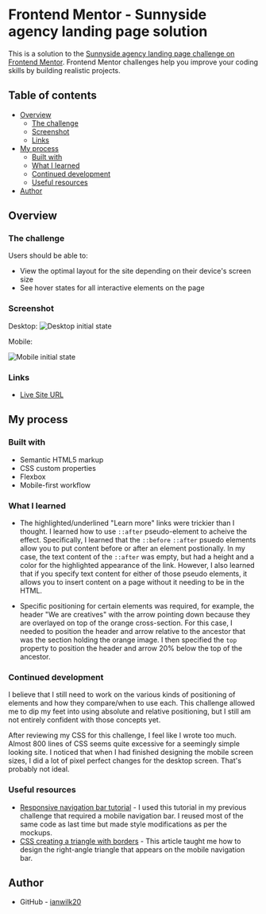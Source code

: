 # Frontend Mentor - Sunnyside agency landing page solution

This is a solution to the [Sunnyside agency landing page challenge on Frontend Mentor](https://www.frontendmentor.io/challenges/sunnyside-agency-landing-page-7yVs3B6ef). Frontend Mentor challenges help you improve your coding skills by building realistic projects.

## Table of contents

- [Overview](#overview)
  - [The challenge](#the-challenge)
  - [Screenshot](#screenshot)
  - [Links](#links)
- [My process](#my-process)
  - [Built with](#built-with)
  - [What I learned](#what-i-learned)
  - [Continued development](#continued-development)
  - [Useful resources](#useful-resources)
- [Author](#author)

## Overview

### The challenge

Users should be able to:

- View the optimal layout for the site depending on their device's screen size
- See hover states for all interactive elements on the page

### Screenshot

Desktop:
![Desktop initial state](./desktop-init.png)

Mobile: 

![Mobile initial state](./mobile-init.png)

### Links

- [Live Site URL](https://sunnyside-landing-ianwilk20.netlify.app/design/)

## My process

### Built with

- Semantic HTML5 markup
- CSS custom properties
- Flexbox
- Mobile-first workflow

### What I learned

- The highlighted/underlined "Learn more" links were trickier than I thought. I learned how to use ```::after```  pseudo-element to acheive the effect. Specifically, I learned that the ```::before``` ```::after``` psuedo elements allow you to put content before or after an element postionally. In my case, the text content of the ```::after``` was empty, but had a height and a color for the highlighted appearance of the link. However, I also learned that if you specify text content for either of those pseudo elements, it allows you to insert content on a page without it needing to be in the HTML.

- Specific positioning for certain elements was required, for example, the header "We are creatives" with the arrow pointing down because they are overlayed on top of the orange cross-section. For this case, I needed to position the header and arrow relative to the ancestor that was the section holding the orange image. I then specified the ```top``` property to position the header and arrow 20% below the top of the ancestor.

### Continued development

I believe that I still need to work on the various kinds of positioning of elements and how they compare/when to use each. This challenge allowed me to dip my feet into using absolute and relative positioning, but I still am not entirely confident with those concepts yet.

After reviewing my CSS for this challenge, I feel like I wrote too much. Almost 800 lines of CSS seems quite excessive for a seemingly simple looking site. I noticed that when I had finished designing the mobile screen sizes, I did a lot of pixel perfect changes for the desktop screen. That's probably not ideal.

### Useful resources

- [Responsive navigation bar tutorial](https://www.youtube.com/watch?v=8eFeIFKAKHw) - I used this tutorial in my previous challenge that required a mobile navigation bar. I reused most of the same code as last time but made style modifications as per the mockups.
- [CSS creating a triangle with borders](https://css-tricks.com/snippets/css/css-triangle/) - This article taught me how to design the right-angle triangle that appears on the mobile navigation bar.



## Author

- GitHub - [ianwilk20](https://github.com/ianwilk20)
